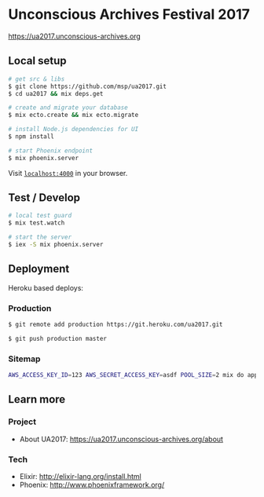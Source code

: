 # Unconscious Archives Festival 2017

https://ua2017.unconscious-archives.org


## Local setup

```bash
# get src & libs
$ git clone https://github.com/msp/ua2017.git
$ cd ua2017 && mix deps.get

# create and migrate your database
$ mix ecto.create && mix ecto.migrate

# install Node.js dependencies for UI
$ npm install

# start Phoenix endpoint
$ mix phoenix.server
```
Visit [`localhost:4000`](http://localhost:4000) in your browser.

## Test / Develop

```bash
# local test guard
$ mix test.watch

# start the server
$ iex -S mix phoenix.server

```

## Deployment

Heroku based deploys:

### Production
```bash
$ git remote add production https://git.heroku.com/ua2017.git

$ git push production master
```

### Sitemap
```bash
AWS_ACCESS_KEY_ID=123 AWS_SECRET_ACCESS_KEY=asdf POOL_SIZE=2 mix do app.start, sitemap.generate
```

## Learn more

### Project

  * About UA2017: https://ua2017.unconscious-archives.org/about

### Tech

  * Elixir: http://elixir-lang.org/install.html
  * Phoenix: http://www.phoenixframework.org/
